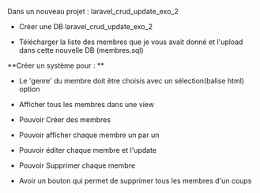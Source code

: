 Dans un nouveau projet : laravel_crud_update_exo_2

- Créer une DB  laravel_crud_update_exo_2

- Télécharger la liste des membres que je vous avait donné et l'upload dans cette nouvelle DB (membres.sql)

**Créer un système pour : **

- Le 'genre' du membre doit être choisis avec un sélection(balise html) option

- Afficher tous les membres dans une view

- Pouvoir Créer des membres

- Pouvoir afficher chaque membre un par un

- Pouvoir éditer chaque membre et l'update

- Pouvoir Supprimer chaque membre

- Avoir un bouton qui permet de supprimer tous les membres d'un coups